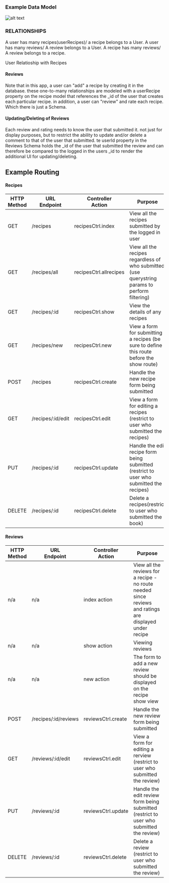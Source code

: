 




### Example Data Model

![alt text](//public/images/Model.png)



### RELATIONSHIPS
A user has many recipes(userRecipes)/ a recipe belongs to a User.
A user has many reviews/  A review belongs to a User.
A recipe has many reviews/ A review belongs to a recipe.

User Relatioship with Recipes

#### Reviews

Note that in this app, a user can "add" a recipe by creating it in the database. these one-to-many relationships are modeled with a userRecipe property on the recipe model that references the  _id of the user that creates each particular recipe.
in addition, a user can "review" and rate each recipe. Which there is just a Schema.

#### Updating/Deleting of Reviews

Each review and rating needs to know the user that submitted it. not just for display purposes, but to restrict the ability to update and/or delete a comment to that of the user that submitted. te userId property in the Reviews Schema holds the _id of the user that submitted the  review and can therefore be compared to the logged in the users  _id to render the additional UI for updating/deleting.


## Example Routing

#### Recipes

|HTTP<br>Method|URL<br>Endpoint|Controller<br>Action|Purpose|
|---|---|---|---|
| GET | /recipes | recipesCtrl.index | View all the recipes submitted by the logged in user|
| GET | /recipes/all | recipesCtrl.allrecipes | View all the recipes regardless of who submitted (use querystring params to perform filtering) |
| GET | /recipes/:id | recipesCtrl.show | View the details of any recipes |
| GET | /recipes/new | recipesCtrl.new | View a form for submitting a recipes (be sure to define this route before the show route)|
| POST | /recipes | recipesCtrl.create | Handle the new recipe form being submitted |
| GET | /recipes/:id/edit | recipesCtrl.edit | View a form for editing a recipes (restrict to user who submitted the recipes) |
| PUT | /recipes/:id| recipesCtrl.update | Handle the edit recipe form being submitted (restrict to user who submitted the recipes) |
| DELETE | /recipes/:id| recipesCtrl.delete | Delete a recipes(restrict to user who submitted the book) |

#### Reviews

|HTTP<br>Method|URL<br>Endpoint|Controller<br>Action|Purpose|
|---|---|---|---|
| n/a | n/a | index action | View all the reviews for a recipe - no route needed since reviews and ratings are  displayed under recipe |
| n/a | n/a | show action | Viewing reviews |
| n/a | n/a | new action | The form to add a new review should be displayed on the recipe show view |
| POST | /recipes/:id/reviews | reviewsCtrl.create | Handle the new review form being submitted |
| GET | /reviews/:id/edit | reviewsCtrl.edit | View a form for editing a rerview (restrict to user who submitted the review) |
| PUT | /reviews/:id| reviewsCtrl.update | Handle the edit review form being submitted (restrict to user who submitted the review) |
| DELETE | /reviews/:id| reviewsCtrl.delete | Delete a review (restrict to user who submitted the review) |